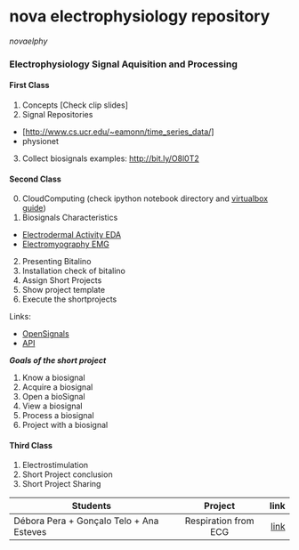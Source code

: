 # nova electrophysiology repository

_novaelphy_ 

### **Electrophysiology Signal Aquisition and Processing**
#### First Class

1. Concepts [Check clip slides]
2. Signal Repositories 
 - [http://www.cs.ucr.edu/~eamonn/time_series_data/]
 - physionet 
3. Collect biosignals examples: http://bit.ly/O8l0T2

#### Second Class

0. CloudComputing
(check ipython notebook directory and [virtualbox guide](virtualbox.md))
1. Biosignals Characteristics
* [Electrodermal Activity EDA](EDA.md)
* [Electromyography EMG](EMG.md)
2. Presenting Bitalino
3. Installation check of bitalino
4. Assign Short Projects 
5. Show project template
6. Execute the shortprojects

Links: 

* [OpenSignals](http://bitalino.com)
* [API](https://github.com/bitalino/bitalino-python)

***Goals of the short project***

1. Know a biosignal
2. Acquire a biosignal 
3. Open a bioSignal
4. View a biosignal
5. Process a biosignal
6. Project with a biosignal


#### Third Class

1. Electrostimulation 
2. Short Project conclusion
2. Short Project Sharing


| Students        | Project           | link  |
| ------------------- |:-------------:| -----:|
| Débora Pera +  Gonçalo Telo	+ Ana Esteves|Respiration from ECG |    [link](https://github.com/GTelo/ElPhy_ShortProject/blob/master/Report.md)   |


